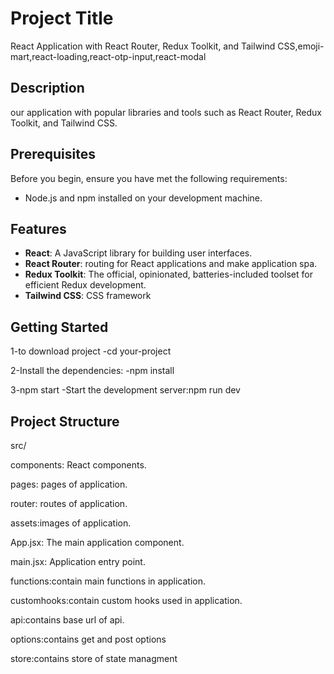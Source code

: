 # Project Title

 React Application with React Router, Redux Toolkit, and Tailwind CSS,emoji-mart,react-loading,react-otp-input,react-modal

## Description

our application with popular libraries and tools such as React Router, Redux Toolkit, and Tailwind CSS.

## Prerequisites

Before you begin, ensure you have met the following requirements:

- Node.js and npm installed on your development machine.

## Features

- **React**: A JavaScript library for building user interfaces.
- **React Router**:  routing for React applications and make application spa.
- **Redux Toolkit**: The official, opinionated, batteries-included toolset for efficient Redux development.
- **Tailwind CSS**: CSS framework 

## Getting Started

1-to download project
-cd your-project

2-Install the dependencies:
-npm install

3-npm start
-Start the development server:npm run dev

## Project Structure

src/

components: React components.

pages: pages of application.

router: routes of application.

assets:images of application.

App.jsx: The main application component.

main.jsx: Application entry point.

functions:contain main functions in application.

customhooks:contain custom hooks used in application.  


api:contains base url of api.

options:contains get and post options

store:contains store of state managment




